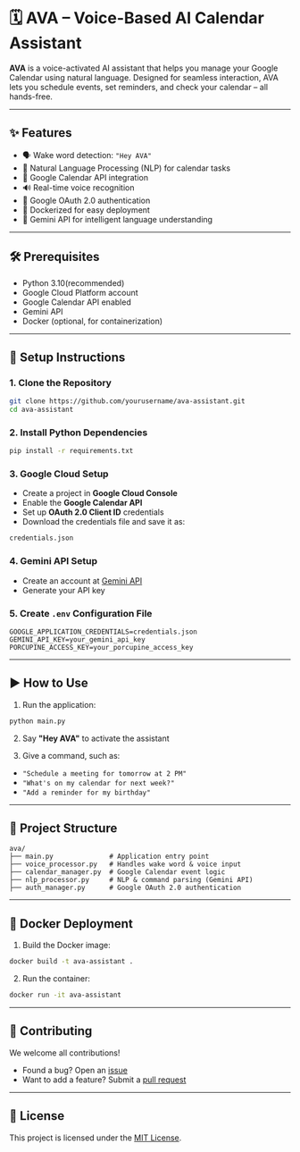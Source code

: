 # 🗓️ AVA – Voice-Based AI Calendar Assistant

**AVA** is a voice-activated AI assistant that helps you manage your Google Calendar using natural language. Designed for seamless interaction, AVA lets you schedule events, set reminders, and check your calendar – all hands-free.

---

## ✨ Features

* 🗣️ Wake word detection: `"Hey AVA"`
* 🧠 Natural Language Processing (NLP) for calendar tasks
* 📅 Google Calendar API integration
* 🔊 Real-time voice recognition
* 🔐 Google OAuth 2.0 authentication
* 🐳 Dockerized for easy deployment
* 🤖 Gemini API for intelligent language understanding

---

## 🛠️ Prerequisites

* Python 3.10(recommended)
* Google Cloud Platform account
* Google Calendar API enabled
* Gemini API
* Docker (optional, for containerization)

---

## 🚀 Setup Instructions

### 1. Clone the Repository

```bash
git clone https://github.com/yourusername/ava-assistant.git
cd ava-assistant
```

### 2. Install Python Dependencies

```bash
pip install -r requirements.txt
```

### 3. Google Cloud Setup

* Create a project in **Google Cloud Console**
* Enable the **Google Calendar API**
* Set up **OAuth 2.0 Client ID** credentials
* Download the credentials file and save it as:

```bash
credentials.json
```

### 4. Gemini API Setup

* Create an account at [Gemini API](https://ai.google.dev/)
* Generate your API key

### 5. Create `.env` Configuration File

```env
GOOGLE_APPLICATION_CREDENTIALS=credentials.json
GEMINI_API_KEY=your_gemini_api_key
PORCUPINE_ACCESS_KEY=your_porcupine_access_key
```

---

## ▶️ How to Use

1. Run the application:

```bash
python main.py
```

2. Say **"Hey AVA"** to activate the assistant

3. Give a command, such as:

* `"Schedule a meeting for tomorrow at 2 PM"`
* `"What's on my calendar for next week?"`
* `"Add a reminder for my birthday"`

---

## 📁 Project Structure

```
ava/
├── main.py              # Application entry point
├── voice_processor.py   # Handles wake word & voice input
├── calendar_manager.py  # Google Calendar event logic
├── nlp_processor.py     # NLP & command parsing (Gemini API)
├── auth_manager.py      # Google OAuth 2.0 authentication
```

---

## 🐳 Docker Deployment

1. Build the Docker image:

```bash
docker build -t ava-assistant .
```

2. Run the container:

```bash
docker run -it ava-assistant
```

---

## 🤝 Contributing

We welcome all contributions!

* Found a bug? Open an [issue](https://github.com/yourusername/ava-assistant/issues)
* Want to add a feature? Submit a [pull request](https://github.com/yourusername/ava-assistant/pulls)

---

## 📄 License

This project is licensed under the [MIT License](LICENSE).
